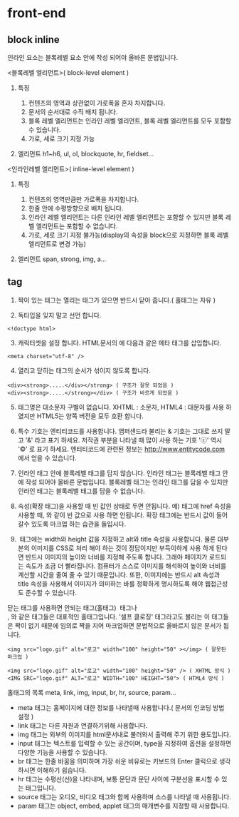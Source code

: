 # front-end 
## block inline
인라인 요소는 블록레벨 요소 안에 작성 되어야 올바른 문법입니다.

<블록레벨 엘리먼트>( block-level element )
1. 특징
     1) 컨텐츠의 영역과 상관없이 가로폭을 혼자 차지합니다.
     2) 문서의 순서대로 수직 배치 됩니다.
     3) 블록 레벨 엘리먼트는 인라인 레벨 엘리먼트, 블록 레벨 엘리먼트를 모두 포함할 수 있습니다.
     4) 가로, 세로 크기 지정 가능

2. 엘리먼트
h1~h6, ul, ol, blockquote, hr, fieldset...

<인라인레벨 엘리먼트>( inline-level element )
1. 특징
     1) 컨텐츠의 영역만큼만 가로폭을 차지합니다.
     2) 한줄 안에 수평방향으로 배치 됩니다.
     3) 인라인 레벨 엘리먼트는 다른 인라인 레벨 엘리먼트는 포함할 수 있지만 블록 레벨 엘리먼트는 포함할 수 없습니다.
     4) 가로, 세로 크기 지정 불가능(display의 속성을 block으로 지정하면 블록 레벨 엘리먼트로 변경 가능)

2. 엘리먼트
span, strong, img, a...

## tag
1. 짝이 있는 태그는 열리는 태그가 있으면 반드시 닫아 줍니다.( 홀태그는 자유 )

2. 독타입을 잊지 말고 선언 합니다.
```
<!doctype html>
```

3. 캐릭터셋을 설정 합니다. HTML문서의 <head>에 다음과 같은 메타 태그를 삽입합니다.
```
<meta charset="utf-8" />
```

4. 열리고 닫히는 태그의 순서가 섞이지 않도록 합니다.
```
<div><strong>.....</div></strong> ( 구조가 잘못 되었음 )
<div><strong>.....</strong></div> ( 구조가 바르게 되었음 )
```

5. 태그명은 대소문자 구별이 없습니다.
XHTML : 소문자, HTML4 : 대문자를 사용 하였지만 HTML5는 양쪽 버전을 모두 호환 합니다.

6. 특수 기호는 엔티티코드를 사용합니다.
앰퍼샌드라 불리는 & 기호는 그대로 쓰지 말고 '&amp;' 라고 표기 하세요.
저작권 부분을 나타낼 때 많이 사용 하는 기호 'ⓒ' 역시 '&copy;' 로 표기 하세요.
엔티티코드에 관련된 정보는 http://www.entitycode.com 에서 얻을 수 있습니다.

7. 인라인 태그 안에 블록레벨 태그를 담지 않습니다.
인라인 태그는 블록레벨 태그 안에 작성 되어야 올바른 문법입니다.
블록레벨 태그는 인라인 태그를 담을 수 있지만 인라인 태그는 블록레벨 태그를 담을 수 없습니다.

8. 속성(확장 태그)을 사용할 때 빈 값인 상태로 두면 안됩니다.
예)
<a> 태그에 href 속성을 사용할 때, <a href=""></a>와 같이 빈 값으로 사용 하면 안됩니다.
확장 태그에는 반드시 값이 들어갈수 있도록 마크업 하는 습관을 들입시다.

9. <img> 태그에는 width와 height 값을 지정하고 alt와 title 속성을 사용합니다.
물론 대부분의 이미지를 CSS로 처리 해야 하는 것이 정답이지만 부득이하게 사용 하게 된다면
반드시 이미지의 높이와 너비를 지정해 주도록 합니다.
그래야 페이지가 로드되는 속도가 조금 더 빨라집니다. 컴퓨터가 스스로 이미지를 해석하여 높이와 너비를
계산할 시간을 줄여 줄 수 있기 때문입니다. 또한, 이미지에는 반드시 alt 속성과 title 속성을 사용해서 이미지가
의미하는 바를 정확하게 명시하도록 해야 웹접근성도 준수할 수 있습니다.


닫는 태그를 사용하면 안되는 태그(홀태그)
<img> 태그나 <br>, <meta> 와 같은 태그들은 대표적인 홀태그입니다.
'셀프 클로징' 태그라고도 불리는 이 태그들은 짝이 없기 때문에 임의로 짝을 지어 마크업하면 문법적으로
올바르지 않은 문서가 됩니다.

```
<img src="logo.gif" alt="로고" width="100" height="50" ></img> ( 잘못된 마크업 )

<img src="logo.gif" alt="로고" width="100" height="50" /> ( XHTML 방식 )
<IMG SRC="logo.gif" ALT="로고" WIDTH="100" HEIGHT="50"> ( HTML4 방식 )
```
홀태그의 목록
meta, link, img, input, br, hr, source, param...

- meta		태그는 홈페이지에 대한 정보를 나타낼때 사용합니다.( 문서의 인코딩 방법 설정 )
- link		태그는 다른 자원과 연결하기위해 사용합니다.
- img			태그는 외부의 이미지를 html문서내로 불러와서 출력해 주기 위한 용도입니다.
- input		태그는 텍스트를 입력할 수 있는 공간이며, type을 지정하여 옵션을 설정하면 다양한 기능을 사용할 수 있습니다.
- br			태그는 한줄 바꿈을 의미하며 가장 쉬운 비유로는 키보드의 Enter 클릭으로 생각하시면 이해하기 쉽습니다.
- hr			태그는 수평선(선)을 나타내며, 보통 문단과 문단 사이에 구분선을 표시할 수 있는 태그입니다.
- source		태그는 오디오, 비디오 태그와 함께 사용하며 소스를 나타낼 때 사용됩니다.
- param		태그는 object, embed, applet 태그의 매개변수를 지정할 때 사용합니다.
